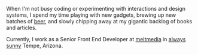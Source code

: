 When I'm not busy coding or experimenting with interactions and design systems, I spend my time playing with new gadgets, brewing up new batches of [beer](#), and slowly chipping away at my gigantic backlog of books and articles.

Currently, I work as a Senior Front End Developer at [meltmedia](http://www.meltmedia.com) in [always sunny](http://why.az) Tempe, Arizona.
